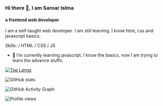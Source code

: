 ### Hi there 👋, I am Saroar Islma

#### a frontend web developer

I am a self-taught web developer. I am still learning. I know html, css and javascript basics.

Skills: / HTML / CSS / JS

-   🌱 I’m currently learning javascript. I know the basics, now I am trying to learn the advance stuffs.

[![Top Langs](https://github-readme-stats.vercel.app/api/top-langs/?username=Saroar-Islam)](https://github.com/anuraghazra/github-readme-stats)

![GitHub stats](https://github-readme-stats.vercel.app/api?username=Saroar-Islam&show_icons=true)

![GitHub Activity Graph](https://activity-graph.herokuapp.com/graph?username=Saroar-Islam)

![Profile views](https://gpvc.arturio.dev/Saroar-Islam)
